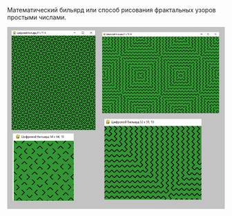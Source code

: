 Математический бильярд или способ рисования фрактальных узоров простыми числами.

![Скриншот](https://github.com/KIvanX/Mathematical_billiards/raw/master/screenshots.png)
